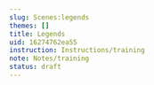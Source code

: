 ```yaml
---
slug: Scenes:legends
themes: []
title: Legends
uid: 16274762ea55
instruction: Instructions/training
note: Notes/training
status: draft
---
```

